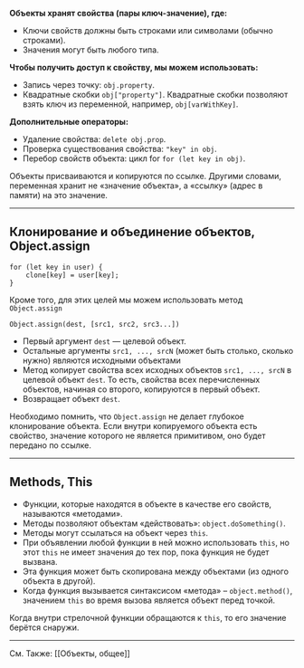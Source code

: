 **Объекты хранят свойства (пары ключ-значение), где:**
-   Ключи свойств должны быть строками или символами (обычно строками).
-   Значения могут быть любого типа.

**Чтобы получить доступ к свойству, мы можем использовать:**

-   Запись через точку: `obj.property`.
-   Квадратные скобки `obj["property"]`. Квадратные скобки позволяют взять ключ из переменной, например, `obj[varWithKey]`.

**Дополнительные операторы:**

-   Удаление свойства: `delete obj.prop`.
-   Проверка существования свойства: `"key" in obj`.
-   Перебор свойств объекта: цикл for `for (let key in obj)`.

Объекты присваиваются и копируются по ссылке. Другими словами, переменная хранит не «значение объекта», а «ссылку» (адрес в памяти) на это значение.

---
Клонирование и объединение объектов, Object.assign
---
```
for (let key in user) { 
	clone[key] = user[key];
}
```

Кроме того, для этих целей мы можем использовать метод `Object.assign`

```
Object.assign(dest, [src1, src2, src3...])
```

-   Первый аргумент `dest` — целевой объект.
-   Остальные аргументы `src1, ..., srcN` (может быть столько, сколько нужно) являются исходными объектами
-   Метод копирует свойства всех исходных объектов `src1, ..., srcN` в целевой объект `dest`. То есть, свойства всех перечисленных объектов, начиная со второго, копируются в первый объект.
-   Возвращает объект `dest`.

Необходимо помнить, что `Object.assign` не делает глубокое клонирование объекта. 
Если внутри копируемого объекта есть свойство, значение которого не является примитивом, оно будет передано по ссылке.

---
Methods, This
---
-   Функции, которые находятся в объекте в качестве его свойств, называются «методами».
-   Методы позволяют объектам «действовать»: `object.doSomething()`.
-   Методы могут ссылаться на объект через `this`.
-   При объявлении любой функции в ней можно использовать `this`, но этот `this` не имеет значения до тех пор, пока функция не будет вызвана.
-   Эта функция может быть скопирована между объектами (из одного объекта в другой).
-   Когда функция вызывается синтаксисом «метода» – `object.method()`, значением `this` во время вызова является объект перед точкой.

Когда внутри стрелочной функции обращаются к `this`, то его значение берётся снаружи.

---
См. Также:
[[Объекты, общее]]
